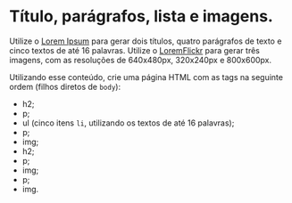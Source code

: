 # Título, parágrafos, lista e imagens.

Utilize o [Lorem Ipsum](https://www.lipsum.com/) para gerar dois títulos, quatro parágrafos de texto e cinco textos de até 16 palavras. Utilize o [LoremFlickr](https://loremflickr.com/) para gerar três imagens, com as resoluções de 640x480px, 320x240px e 800x600px.

Utilizando esse conteúdo, crie uma página HTML com as tags na seguinte ordem (filhos diretos de `body`):

- h2;
- p;
- ul (cinco itens `li`, utilizando os textos de até 16 palavras);
- p;
- img;
- h2;
- p;
- img;
- p;
- img.
